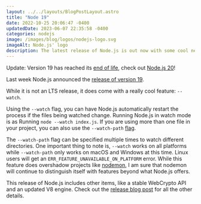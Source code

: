 ```yaml
---
layout: ../../layouts/BlogPostLayout.astro
title: "Node 19"
date: 2022-10-25 20:06:47 -0400
updatedDate: 2023-06-07 22:35:58 -0400
categories: nodejs
image: /images/blog/logos/nodejs-logo.svg
imageAlt: Node.js' logo
description: The latest release of Node.js is out now with some cool new features.
---
```


Update: Version 19 has reached its [end of life](https://github.com/nodejs/Release?#end-of-life-releases), check out [Node.js 20](../node-20)!

Last week Node.js announced the [release of version 19](https://nodejs.org/en/blog/announcements/v19-release-announce/).

While it is not an LTS release, it does come with a really cool feature: `--watch`.

Using the `--watch` flag, you can have Node.js automatically restart the process
if the files being watched change. Running Node.js in watch mode is as Running
`node --watch index.js`. If you are using more than one file in your project,
you can also use the `--watch-path` [flag](https://github.com/nodejs/node/blob/main/doc/api/cli.md#--watch-path).

The `--watch-path` flag can be specified multiple times to watch different directories.
One important thing to note is, `--watch` works on all platforms while `--watch-path` only
works on macOS and Windows at this time. Linux users will get an `ERR_FEATURE_UNAVAILABLE_ON_PLATFORM`
error. While this feature does overshadow projects like [nodemon](https://nodemon.io/),
I am sure that nodemon will continue to distinguish itself with features beyond
what Node.js offers.

This release of Node.js includes other items, like
a stable WebCrypto API and an updated V8 engine. Check out the
[release blog post](https://nodejs.org/en/blog/announcements/v19-release-announce/)
for all the other details.
